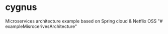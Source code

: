 # cygnus
Microservices architecture example based on Spring cloud & Netflix OSS
"# exampleMisrocerivesArchitecture" 
